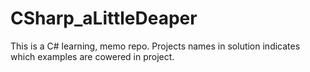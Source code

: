 # CSharp_aLittleDeaper

This is a С# learning, memo repo.
Projects names in solution indicates which examples are cowered in project.
